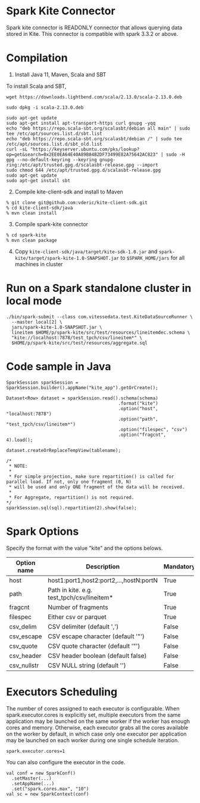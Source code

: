# Spark Kite Connector

Spark kite connector is READONLY connector that allows querying data stored in Kite.  This connector is compatible with spark 3.3.2 or above.

# Compilation

1. Install Java 11, Maven, Scala and SBT

To install Scala and SBT,

```
wget https://downloads.lightbend.com/scala/2.13.0/scala-2.13.0.deb

sudo dpkg -i scala-2.13.0.deb

sudo apt-get update
sudo apt-get install apt-transport-https curl gnupg -yqq
echo "deb https://repo.scala-sbt.org/scalasbt/debian all main" | sudo tee /etc/apt/sources.list.d/sbt.list
echo "deb https://repo.scala-sbt.org/scalasbt/debian /" | sudo tee /etc/apt/sources.list.d/sbt_old.list
curl -sL "https://keyserver.ubuntu.com/pks/lookup?op=get&search=0x2EE0EA64E40A89B84B2DF73499E82A75642AC823" | sudo -H gpg --no-default-keyring --keyring gnupg-ring:/etc/apt/trusted.gpg.d/scalasbt-release.gpg --import
sudo chmod 644 /etc/apt/trusted.gpg.d/scalasbt-release.gpg
sudo apt-get update
sudo apt-get install sbt
```

2. Compile kite-client-sdk and install to Maven

```
% git clone git@github.com:vderic/kite-client-sdk.git
% cd kite-client-sdk/java
% mvn clean install
```

3. Compile spark-kite connector

```
% cd spark-kite
% mvn clean package
```

4. Copy `kite-client-sdk/java/target/kite-sdk-1.0.jar` and `spark-kite/target/spark-kite-1.0-SNAPSHOT.jar` to `$SPARK_HOME/jars` for all machines in cluster

# Run on a Spark standalone cluster in local mode

```
./bin/spark-submit --class com.vitessedata.test.KiteDataSourceRunner \
  --master local[2] \
  jars/spark-kite-1.0-SNAPSHOT.jar \
  lineitem $HOME/p/spark-kite/src/test/resources/lineitemdec.schema \
  "kite://localhost:7878/test_tpch/csv/lineitem*" \
  $HOME/p/spark-kite/src/test/resources/aggregate.sql
 ```


# Code sample in Java

```
SparkSession sparkSession = SparkSession.builder().appName("kite_app").getOrCreate();

Dataset<Row> dataset = sparkSession.read().schema(schema)
                                          .format("kite")
                                          .option("host", "localhost:7878")
                                          .option("path", "test_tpch/csv/lineitem*")
                                          .option("filespec", "csv")
                                          .option("fragcnt", 4).load();

dataset.createOrReplaceTempView(tablename);

/*
 * NOTE:
 *
 * For simple projection, make sure repartition() is called for parallel load. If not, only one fragment (0, N)
 * will be used and only ONE fragment of the data will be received.
 *
 * For Aggregate, repartition() is not required.
*/
sparkSession.sql(sql).repartition(2).show(false);
```

# Spark Options

Specify the format with the value "kite" and the options belows.

| Option name | Description | Mandatory |
|-------------|-------------|----------|
| host        | host1:port1,host2:port2,...,hostN:portN |  True |
| path        | Path in kite. e.g. test_tpch/csv/lineitem\* | True |
| fragcnt     | Number of fragments | True |
| filespec    | Either csv or parquet | True |
| csv_delim   | CSV delimiter (default ',') | False |
| csv_escape  | CSV escape character (default '"') | False |
| csv_quote   | CSV quote character (default '"') | False |
| csv_header  | CSV header boolean (default false) | False |
| csv_nullstr | CSV NULL string (default '') | False |

# Executors Scheduling
The number of cores assigned to each executor is configurable. When spark.executor.cores is explicitly set, multiple executors from the same application may be launched on the same worker if the worker has enough cores and memory. Otherwise, each executor grabs all the cores available on the worker by default, in which case only one executor per application may be launched on each worker during one single schedule iteration.

```
spark.executor.cores=1
```

You can also configure the executor in the code.

```
val conf = new SparkConf()
  .setMaster(...)
  .setAppName(...)
  .set("spark.cores.max", "10")
val sc = new SparkContext(conf)
```

